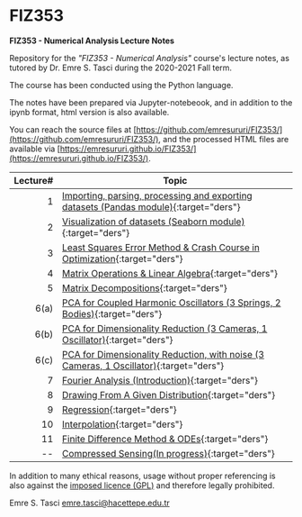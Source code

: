 # FIZ353
**FIZ353 - Numerical Analysis Lecture Notes**

Repository for the _"FIZ353 - Numerical Analysis"_ course's lecture notes, as tutored by Dr. Emre S. Tasci during the 2020-2021 Fall term.

The course has been conducted using the Python language.

The notes have been prepared via Jupyter-notebeook, and in addition to the ipynb format, html version is also available.

You can reach the source files at [https://github.com/emresururi/FIZ353/](https://github.com/emresururi/FIZ353/), and the processed HTML files are available via [https://emresururi.github.io/FIZ353/](https://emresururi.github.io/FIZ353/).

Lecture#|Topic
---:|---
1|[Importing, parsing, processing and exporting datasets (Pandas module)](FIZ353_01_DataImportParseProcessExport.html){:target="ders"}
2|[Visualization of datasets (Seaborn module)](FIZ353_02_VisualizationOfDatasets.html){:target="ders"}
3|[Least Squares Error Method & Crash Course in Optimization](FIZ353_03_LeastSquaresErrors.html){:target="ders"}
4|[Matrix Operations & Linear Algebra](FIZ353_04_MatrixOperationsLinearAlgebra.html){:target="ders"}
5|[Matrix Decompositions](FIZ353_05_MatrixDecomposition.html){:target="ders"}
6(a)|[PCA for Coupled Harmonic Oscillators (3 Springs, 2 Bodies)](FIZ353_06_a_MatrixApplications_SVD_PCA_3Springs2Bodies.html){:target="ders"}
6(b)|[PCA for Dimensionality Reduction (3 Cameras, 1 Oscillator)](FIZ353_06_b_MatrixApplications_SVD_PCA.html){:target="ders"}
6(c)|[PCA for Dimensionality Reduction, with noise (3 Cameras, 1 Oscillator)](FIZ353_06_c_MatrixApplications_SVD_PCA_with_noise.html){:target="ders"}
7|[Fourier Analysis (Introduction)](FourierAnalysis.html){:target="ders"}
8|[Drawing From A Given Distribution](FIZ353_08_Drawing_From_A_Given_Distribution.html){:target="ders"}
9|[Regression](FIZ353_07_Regression.html){:target="ders"}
10|[Interpolation](FIZ353_09_Interpolation.html){:target="ders"}
11|[Finite Difference Method & ODEs](FIZ353_10_FiniteDifference_ODEs.html){:target="ders"}
--|[Compressed Sensing(In progress)](FourierAnalysis_CompressedSensing.html){:target="ders"}

In addition to many ethical reasons, usage without proper referencing is also against the [imposed licence (GPL)](https://www.gnu.org/licenses/gpl-3.0.en.html) and therefore legally prohibited.

Emre S. Tasci <emre.tasci@hacettepe.edu.tr>
